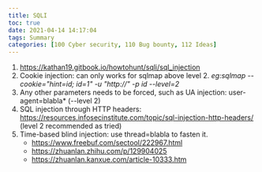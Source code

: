 ```yaml
---
title: SQLI
toc: true
date: 2021-04-14 14:17:04
tags: Summary
categories: [100 Cyber security, 110 Bug bounty, 112 Ideas]
---
```


1. https://kathan19.gitbook.io/howtohunt/sqli/sql_injection
1. Cookie injection: can only works for sqlmap above level 2. *eg:sqlmap --cookie="hint=id; id=1" -u "http://" -p id --level=2*
1. Any other parameters needs to be forced, such as UA injection: user-agent=blabla* (--level 2)
1. SQL injection through HTTP headers: https://resources.infosecinstitute.com/topic/sql-injection-http-headers/ (level 2 recommended as tried)
1. Time-based blind injection: use thread=blabla to fasten it.
    *  https://www.freebuf.com/sectool/222967.html
    *  https://zhuanlan.zhihu.com/p/129904025
    *  https://zhuanlan.kanxue.com/article-10333.htm
